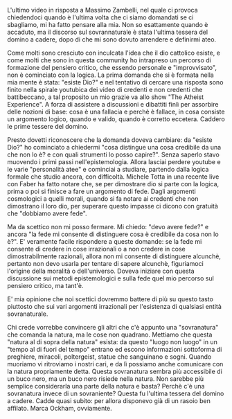 
L'ultimo video in risposta a Massimo Zambelli, nel quale ci provoca chiedendoci quando è l'ultima volta che ci siamo domandati se ci sbagliamo, mi ha fatto pensare alla mia.
Non so esattamente quando è accaduto, ma il discorso sul sovrannaturale è stata l'ultima tessera del domino a cadere, dopo di che mi sono dovuto arrendere e definirmi ateo.

Come molti sono cresciuto con inculcata l'idea che il dio cattolico esiste, e come molti che sono in questa community ho intrapreso un percorso di formazione del pensiero critico, che essendo personale e "improvvisato", non è cominciato con la logica. La prima domanda che si è formata nella mia mente è stata: "esiste Dio?" e nel tentativo di cercare una risposta sono finito nella spirale youtubica dei video di credenti e non credenti che battibeccano, a tal proposito un mio grazie va allo show "The Atheist Experience". A forza di assistere a discussioni e dibattiti finìì per assorbire delle nozioni di base: cosa è una fallacia e perchè è fallace, in cosa consiste un argomento logico, quando e valido, quando è corretto eccetera. Caddero le prime tessere del domino.

Presto dovetti riconoscere che la domanda doveva cambiare: da "esiste Dio?" ho cominciato a chiedermi "cosa distingue una cosa credibile da una che non lo è? e con quali strumenti lo posso capire?". Senza saperlo stavo muovendo i primi passi nell'epistemologia. Allora lasciai perdere youtube e le varie "personalità atee" e cominciai a studiare, partendo dalla logica formale che studio ancora, con difficoltà. Michele Totta in una recente live con Faber ha fatto notare che, se per dimostrare dio si parte con la logica, prima o poi si finisce a fare un argomento di fede.
Dagli argomenti cosmologici a quelli morali, quando si fa notare ai credenti che non dimostrano il loro dio, per superare questo impasse ci dicono con gratuità che "dobbiamo avere fede".

Ma da scettico non mi posso fermare. Mi chiedo: "devo avere fede?" e ancora "la fede mi consente di distinguere cosa è credibile da cosa non lo è?".
E' veramente facile rispondere a queste domande: se la fede mi consente di credere in cose irrazionali o a non credere in cose dimostrabilmente razionali, allora non mi consente di distinguere alcunchè, pertanto non devo usarla per tentare di sapere alcunchè, figuriamoci l'origine della moralità o dell'universo.
Doveva iniziare con questa discussione sui metodi epistemologici e sulla fede quel mio percorso sul pensiero critico, ma tant'è.

E' mia opinione che noi scettici dovremmo battere di più su questo tasto piuttosto che sui vari argomenti irrazionali per l'esistenza di qualsiasi entità sovranaturale. 

Chi crede vorrebbe convincere gli altri che c'è appunto una "sovranatura" che comanda la natura, ma le cose non quadrano.
Mettiamo che questa "natura al di sopra della natura" esista: da questo "luogo non luogo" in un "tempo al di fuori del tempo" entrano ed escono informazioni sottoforma di preghiere, miracoli, poltergeist, statue che sanguinano e sogni. Quando muoriamo vi ritroviamo i nostri cari, e da lì possiamo anche comunicare con la natura propriamente detta. Questa sovranatura sembra più accessibile di un buco nero, ma un buco nero risiede nella natura. Non sarebbe più semplice considerarla una parte della natura e basta? Perchè c'è una sovranatura invece di un sovraniente? Questa fu l'ultima tessera del domino a cadere. Cadde quasi subito: per allora disponevo già di un rasoio ben affilato. Marca Ockham, ovviamente.
